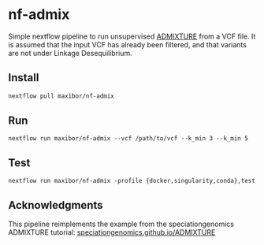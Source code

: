 # nf-admix

Simple nextflow pipeline to run unsupervised [ADMIXTURE](https://dalexander.github.io/admixture) from a VCF file.
It is assumed that the input VCF has already been filtered, and that variants are not under Linkage Desequilibrium.


## Install

```bash
nextflow pull maxibor/nf-admix
```

## Run

```
nextflow run maxibor/nf-admix --vcf /path/to/vcf --k_min 3 --k_min 5
```

## Test

```
nextflow run maxibor/nf-admix -profile {docker,singularity,conda},test
```


## Acknowledgments
This pipeline reimplements the example from the speciationgenomics ADMIXTURE tutorial: [speciationgenomics.github.io/ADMIXTURE](https://speciationgenomics.github.io/ADMIXTURE/)
